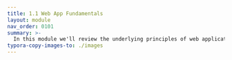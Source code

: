 ```yaml
---
title: 1.1 Web App Fundamentals
layout: module
nav_order: 0101
summary: >-
  In this module we'll review the underlying principles of web applications - because, deep down, all we're doing is slinging fancy strings across the network. We'll see how HTTP and HTML are the fundamental building blocks of web apps, and we'll introduce .NET Minimal APIs and use them to build our first web app.
typora-copy-images-to: ./images
---
```



